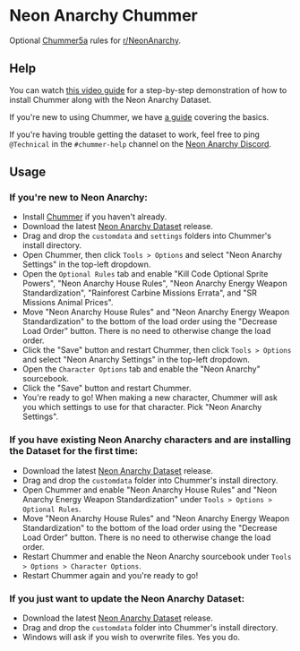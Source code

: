 # Neon Anarchy Chummer
Optional [Chummer5a](https://github.com/chummer5a/chummer5a) rules for [r/NeonAnarchy](https://www.reddit.com/r/NeonAnarchy/).

## Help

You can watch [this video guide](https://drive.google.com/file/d/1UyI3ZGuWFZ3Nj-yFhkM9YCrEbGaOrluC/view?usp=sharing) for a step-by-step demonstration of how to install Chummer along with the Neon Anarchy Dataset.

If you're new to using Chummer, we have [a guide](https://github.com/smarekp/NeonAnarchyChummer/wiki/Newbie's-Guide-to-Chummer) covering the basics.

If you're having trouble getting the dataset to work, feel free to ping `@Technical` in the `#chummer-help` channel on the [Neon Anarchy Discord](https://discord.com/invite/eaX2jxG).

## Usage

### If you're new to Neon Anarchy:

- Install [Chummer](https://github.com/chummer5a/chummer5a) if you haven't already.
- Download the latest [Neon Anarchy Dataset](https://github.com/smarekp/NeonAnarchyChummer/releases) release.
- Drag and drop the `customdata` and `settings` folders into Chummer's install directory.
- Open Chummer, then click `Tools > Options` and select "Neon Anarchy Settings" in the top-left dropdown.
- Open the `Optional Rules` tab and enable "Kill Code Optional Sprite Powers", "Neon Anarchy House Rules", "Neon Anarchy Energy Weapon Standardization", "Rainforest Carbine Missions Errata", and "SR Missions Animal Prices".
- Move "Neon Anarchy House Rules" and "Neon Anarchy Energy Weapon Standardization" to the bottom of the load order using the "Decrease Load Order" button. There is no need to otherwise change the load order.
- Click the "Save" button and restart Chummer, then click `Tools > Options` and select "Neon Anarchy Settings" in the top-left dropdown.
- Open the `Character Options` tab and enable the "Neon Anarchy" sourcebook.
- Click the "Save" button and restart Chummer.
- You're ready to go! When making a new character, Chummer will ask you which settings to use for that character. Pick "Neon Anarchy Settings".

### If you have existing Neon Anarchy characters and are installing the Dataset for the first time:

- Download the latest [Neon Anarchy Dataset](https://github.com/smarekp/NeonAnarchyChummer/releases) release.
- Drag and drop the `customdata` folder into Chummer's install directory.
- Open Chummer and enable "Neon Anarchy House Rules" and "Neon Anarchy Energy Weapon Standardization" under `Tools > Options > Optional Rules`.
- Move "Neon Anarchy House Rules" and "Neon Anarchy Energy Weapon Standardization" to the bottom of the load order using the "Decrease Load Order" button. There is no need to otherwise change the load order.
- Restart Chummer and enable the Neon Anarchy sourcebook under `Tools > Options > Character Options`.
- Restart Chummer again and you're ready to go!

### If you just want to update the Neon Anarchy Dataset:

- Download the latest [Neon Anarchy Dataset](https://github.com/smarekp/NeonAnarchyChummer/releases) release.
- Drag and drop the `customdata` folder into Chummer's install directory.
- Windows will ask if you wish to overwrite files. Yes you do.
